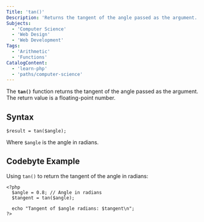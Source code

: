 ```yaml
---
Title: 'tan()'
Description: 'Returns the tangent of the angle passed as the argument.'
Subjects:
  - 'Computer Science'
  - 'Web Design'
  - 'Web Development'
Tags:
  - 'Arithmetic'
  - 'Functions'
CatalogContent:
  - 'learn-php'
  - 'paths/computer-science'
---
```


The **`tan()`** function returns the tangent of the angle passed as the argument. The return value is a floating-point number.

## Syntax

```pseudo
$result = tan($angle);
```

Where `$angle` is the angle in radians.

## Codebyte Example

Using `tan()` to return the tangent of the angle in radians:

```codebyte/php
<?php
  $angle = 0.8; // Angle in radians
  $tangent = tan($angle);

  echo "Tangent of $angle radians: $tangent\n";
?>
```

